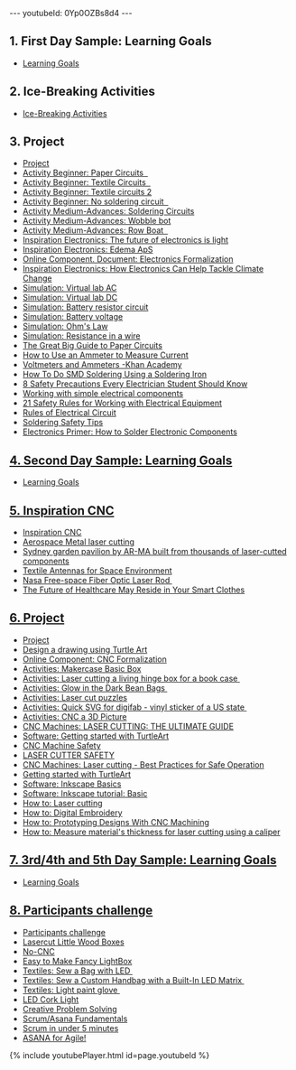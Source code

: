 <p>--- youtubeId: 0Yp0OZBs8d4 ---</p>
<div>
<h2>1. First Day Sample: Learning Goals</h2>
<ul>
<li><a href="https://docs.google.com/document/d/18hnCAKtErFyLZ7Q0TTE4hTFRT5XQaSNrPP_oWJEGZWY/edit" target="_blank" rel="noopener">Learning Goals</a>&nbsp;</li>
</ul>
</div>
<div>
<h2>2. Ice-Breaking Activities</h2>
<ul>
<li><a href="https://docs.google.com/document/d/1UlMbhexERU19T-8WQ1_Mjt4jlJDkYsLNNyg3s_hFX6c/edit" target="_blank" rel="noopener">Ice-Breaking Activities</a></li>
</ul>
<h2>3. Project</h2>
<ul>
<li><a href="https://docs.google.com/document/d/1XpHR0gwOPT0D2u9b_U_TQ093ShmzuLXEkb1WGyLa1Jg/edit" target="_blank" rel="noopener">Project</a></li>
<li><a href="https://www.exploratorium.edu/tinkering/projects/paper-circuits" target="_blank" rel="noopener">Activity Beginner: Paper Circuits &nbsp;</a></li>
<li><a href="https://www.exploratorium.edu/tinkering/projects/sewn-circuits" target="_blank" rel="noopener">Activity Beginner: Textile Circuits &nbsp;</a></li>
<li><a href="https://docs.google.com/document/d/1CulcQx-WatrK1nCYtsd5eBZXLTFCmVzmTrAdn4meaoo/edit" target="_blank" rel="noopener">Activity Beginner: Textile circuits 2</a></li>
<li><a href="https://www.instructables.com/id/Build-a-Simple-Circuit-from-a-Pizza-Box-No-Solder/" target="_blank" rel="noopener">Activity Beginner: No soldering circuit &nbsp;</a></li>
<li><a href="https://www.instructables.com/id/Maker-Badge/" target="_blank" rel="noopener">Activity Medium-Advances: Soldering Circuits</a></li>
<li><a href="https://researchparent.com/homemade-wobblebot/" target="_blank" rel="noopener">Activity Medium-Advances: Wobble bot</a></li>
<li><a href="https://www.instructables.com/id/How-to-make-a-Toy-Rowing-Boat/" target="_blank" rel="noopener">Activity Medium-Advances: Row Boat &nbsp;</a></li>
<li><a href="https://phys.org/news/2016-11-future-electronics.html" target="_blank" rel="noopener">Inspiration Electronics: The future of electronics is light</a></li>
<li><a href="http://www.edema.dk/monitoring-accumulation-of-excess-fluid-in-body-tissue/" target="_blank" rel="noopener">Inspiration Electronics: Edema ApS</a></li>
<li><a href="https://docs.google.com/document/d/1vYH1OZckDibrNuW84xjUDKFzY64oe3OaLDHU9u_z_Y4/edit" target="_blank" rel="noopener"><span style="font-weight: 400;">Online Component. Document: Electronics Formalization</span></a></li>
<li><a href="https://www.eetimes.com/how-electronics-can-help-tackle-climate-change/#" target="_blank" rel="noopener">Inspiration Electronics: How Electronics Can Help Tackle Climate Change</a></li>
<li><a href="https://phet.colorado.edu/en/simulation/legacy/circuit-construction-kit-ac-virtual-lab" target="_blank" rel="noopener">Simulation: Virtual lab AC</a></li>
<li><a href="https://phet.colorado.edu/en/simulation/circuit-construction-kit-dc-virtual-lab" target="_blank" rel="noopener">Simulation: Virtual lab DC</a></li>
<li><a href="https://phet.colorado.edu/en/simulation/legacy/battery-resistor-circuit">Simulation: Battery resistor circuit</a></li>
<li><a href="https://phet.colorado.edu/en/simulation/legacy/battery-voltage" target="_blank" rel="noopener">Simulation: Battery voltage</a></li>
<li><a href="https://phet.colorado.edu/en/simulation/ohms-law" target="_blank" rel="noopener">Simulation: Ohm's Law</a></li>
<li><a href="https://phet.colorado.edu/en/simulation/resistance-in-a-wire" target="_blank" rel="noopener">Simulation: Resistance in a wire</a></li>
<li><a href="https://learn.sparkfun.com/tutorials/the-great-big-guide-to-paper-circuits/all" target="_blank" rel="noopener">The Great Big Guide to Paper Circuits</a></li>
<li><a href="https://www.allaboutcircuits.com/textbook/experiments/chpt-2/ammeter-usage/#:~:text=It%20is%20measured%20in%20the,to%20go%20through%20the%20meter." target="_blank" rel="noopener">How to Use an Ammeter to Measure Current</a></li>
<li><a href="https://www.khanacademy.org/science/ap-physics-1/ap-circuits-topic/dc-ammeters-and-voltmeters-ap/v/voltmeters-and-ammeters" target="_blank" rel="noopener">Voltmeters and Ammeters -Khan Academy</a></li>
<li><a href="https://www.build-electronic-circuits.com/smd-soldering/" target="_blank" rel="noopener">How To Do SMD Soldering Using a Soldering Iron</a></li>
<li><a href="https://patinstitute.ca/electrician-training-8-essential-safety-precautions/" target="_blank" rel="noopener">8 Safety Precautions Every Electrician Student Should Know</a></li>
<li><a href="https://spark.iop.org/collections/electric-circuits-and-fields-guidance-notes#gref" target="_blank" rel="noopener">Working with simple electrical components</a></li>
<li><a href="https://electrical-engineering-portal.com/21-safety-rules-for-working-with-electrical-equipment" target="_blank" rel="noopener">21 Safety Rules for Working with Electrical Equipment</a></li>
<li><a href="http://www.electronicsandyou.com/rules-of-electrical-circuit-parallel-and-series.html" target="_blank" rel="noopener">Rules of Electrical Circuit</a></li>
<li><a href="https://falconerelectronics.com/soldering-safety-tips/" target="_blank" rel="noopener">Soldering Safety Tips</a></li>
<li><a href="https://www.sciencebuddies.org/science-fair-projects/references/how-to-solder#materials" target="_blank" rel="noopener">Electronics Primer: How to Solder Electronic Components</a></li>
</ul>
</div>
<div>
<h2><a href="https://classroom.google.com/u/1/w/MTI3MjU2MTQwMjU1/tc/MTI3NDM1NDYyMjc2">4. Second Day Sample: Learning Goals</a></h2>
<ul>
<li><a href="https://docs.google.com/document/d/1AOvW-DQDuDMXdHOKdgXHM7Rcr1PRJJuzYdi0ABCPQZ4/edit" target="_blank" rel="noopener">Learning Goals</a></li>
</ul>
</div>
<div>
<h2><a href="https://classroom.google.com/u/1/w/MTI3MjU2MTQwMjU1/tc/MTI3NDM1ODYwODk1">5. Inspiration CNC</a></h2>
</div>
<div>
<ul>
<li><a href="https://docs.google.com/document/d/1EfRbZ_MZX2-oyQ4866oMvqIIsf7mJ7cZz_7Wt1_QXNs/edit" target="_blank" rel="noopener">Inspiration CNC</a></li>
<li><a href="https://www.aerospacemanufacturinganddesign.com/article/metal-laser-cutting-as-a-service/" target="_blank" rel="noopener">Aerospace Metal laser cutting</a></li>
<li><a href="https://www.dezeen.com/2014/07/28/fugitive-structures-pavilion-trifolium-ar-ma-sherman-foundation/" target="_blank" rel="noopener">Sydney garden pavilion by AR-MA built from thousands of laser-cutted components</a></li>
<li><a href="https://ntrs.nasa.gov/citations/20190032162" target="_blank" rel="noopener">Textile Antennas for Space Environment</a></li>
<li><a href="https://technology.nasa.gov/patent/LAR-TOPS-259" target="_blank" rel="noopener">Nasa Free-space Fiber Optic Laser Rod&nbsp;</a></li>
<li><a href="https://www.mouser.mx/applications/healthcare-may-reside-in-smart-clothing/" target="_blank" rel="noopener">The Future of Healthcare May Reside in Your Smart Clothes</a></li>
</ul>
</div>
<div>
<h2><a href="https://classroom.google.com/u/1/w/MTI3MjU2MTQwMjU1/tc/MTI3NDY0MTk4MTc5">6. Project</a> &nbsp;</h2>
</div>
<div>
<ul>
<li><a href="https://docs.google.com/document/d/1jRP95Jinl6mYYKEpKLB5TpPmGwTs6oBR3tjhOo5a56M/edit" target="_blank" rel="noopener">Project</a></li>
<li><a href="https://turtleart.org/programming/index.html" target="_blank" rel="noopener">Design a drawing using Turtle Art</a></li>
<li><a href="https://docs.google.com/document/d/1nmBC1RQQVUKSaUdYNsLka9l7qWLWM7lRya5jbDRdTXM/edit" target="_blank" rel="noopener">Online Component: CNC Formalization</a></li>
<li><a href="https://es.makercase.com/#/basicbox" target="_blank" rel="noopener">Activities: Makercase Basic Box</a></li>
<li><a href="http://thelaserco.com/blog/laser-cutting-living-hinge/" target="_blank" rel="noopener">Activities: Laser cutting a living hinge box for a book case&nbsp;</a></li>
<li><a href="https://www.instructables.com/id/Digital-Embroidery-Glow-in-the-Dark-Bean-Bags/" target="_blank" rel="noopener">Activities: Glow in the Dark Bean Bags&nbsp;</a></li>
<li><a href="https://www.instructables.com/id/Laser-Cut-Puzzle-Collection/" target="_blank" rel="noopener">Activities: Laser cut puzzles</a></li>
<li><a href="https://designmaketeach.com/2017/01/26/quick-svg-for-digifab/" target="_blank" rel="noopener">Activities: Quick SVG for digifab - vinyl sticker of a US state&nbsp;</a></li>
<li><a href="https://www.instructables.com/id/TinkerCad-and-Fusion-360-to-CNC-Router-a-3D-Pictur/" target="_blank" rel="noopener">Activities: CNC a 3D Picture</a></li>
<li><a href="https://www.instructables.com/id/TinkerCad-and-Fusion-360-to-CNC-Router-a-3D-Pictur/" target="_blank" rel="noopener">CNC Machines: LASER CUTTING: THE ULTIMATE GUIDE</a></li>
<li><a href="https://www.sculpteo.com/media/ebook/Sculpteo_ultimate_guide_laser_cutting.pdf" target="_blank" rel="noopener">Software: Getting started with TurtleArt</a></li>
<li><a href="https://lowellcorp.com/cnc-machine-safety/#:~:text=DO%3A,safety%20boots%20at%20all%20times." target="_blank" rel="noopener">CNC Machine Safety</a></li>
<li><a href="https://www.ehs.washington.edu/system/files/resources/laser-cutter-safety.pdf" target="_blank" rel="noopener">LASER CUTTER SAFETY</a></li>
<li><a href="https://ehs.mit.edu/workplace-safety-program/laser-cutter-safety/" target="_blank" rel="noopener">CNC Machines: Laser cutting - Best Practices for Safe Operation</a></li>
<li><a href="https://turtleart.org/programming/index.html" target="_blank" rel="noopener">Getting started with TurtleArt</a></li>
<li><a href="https://www.youtube.com/watch?v=ppkN_ctR2kY" target="_blank" rel="noopener">Software: Inkscape Basics</a></li>
<li><a href="https://inkscape.org/doc/tutorials/basic/tutorial-basic.html" target="_blank" rel="noopener">Software: Inkscape tutorial: Basic</a></li>
<li><a href="https://publish.illinois.edu/digitalmaking2016/2016/03/06/laser-cutting/" target="_blank" rel="noopener">How to: Laser cutting</a></li>
<li><a href="https://publish.illinois.edu/digitalmaking2016/2016/04/05/how-to-digital-embroidery/" target="_blank" rel="noopener">How to: Digital Embroidery</a></li>
<li><a href="https://maker.pro/custom/tutorial/the-pros-and-cons-of-prototyping-designs-with-cnc-machining" target="_blank" rel="noopener">How to: Prototyping Designs With CNC Machining</a></li>
<li><a href="https://community.glowforge.com/t/tutorial-how-to-cut-without-the-crumb-tray-honeycomb/7528" target="_blank" rel="noopener">How to: Measure material's thickness for laser cutting using a caliper</a> &nbsp;</li>
</ul>
</div>
<div>
<h2><a href="https://classroom.google.com/u/1/w/MTI3MjU2MTQwMjU1/tc/MTI3NDc5MzU5MDcw">7. 3rd/4th and 5th Day Sample: Learning Goals</a> &nbsp;</h2>
<div>
<ul>
<li><a href="https://docs.google.com/document/d/1hYbY4UR8q0Hcf8mUPh8wJb225ml6X6yr7I7UUYo3Nog/edit" target="_blank" rel="noopener">Learning Goals</a> &nbsp;</li>
</ul>
</div>
<h2><a href="https://classroom.google.com/u/1/w/MTI3MjU2MTQwMjU1/tc/MTI3NDc5NDExODA2">8. Participants challenge</a></h2>
</div>
<div>
<ul>
<li><a href="https://docs.google.com/document/d/12qTCxZbff2ZCwlGOMYdSJfqTjWpmEihmZrOCyHotScQ/edit" target="_blank" rel="noopener">Participants challenge</a></li>
<li><a href="https://www.instructables.com/id/Lasercut-Little-Wood-Boxes/" target="_blank" rel="noopener">Lasercut Little Wood Boxes</a></li>
<li><a href="https://www.instructables.com/id/Touch-Activated-Finger-Led-Glove-Optional/" target="_blank" rel="noopener">No-CNC</a></li>
<li><a href="https://www.instructables.com/id/Easy-to-make-Fancy-LightBoxs/" target="_blank" rel="noopener">Easy to Make Fancy LightBox</a></li>
<li><a href="https://www.instructables.com/id/Make-a-Bag-Make-It-Glow/" target="_blank" rel="noopener">Textiles: Sew a Bag with LED&nbsp;</a></li>
<li><a href="https://makezine.com/projects/led-matrix-handbag/" target="_blank" rel="noopener">Textiles: Sew a Custom Handbag with a Built-In LED Matrix&nbsp;</a></li>
<li><a href="https://www.sciencebuddies.org/science-fair-projects/project-ideas/Elec_p077/electricity-electronics/led-dance-glove#background" target="_blank" rel="noopener">Textiles: Light paint glove&nbsp;</a></li>
<li><a href="https://www.instructables.com/id/LED-Cork-Light/" target="_blank" rel="noopener">LED Cork Light</a></li>
<li><a href="https://docs.google.com/document/d/1ixnG7zVBAiIlA_FrIiDwB_U7J5iX-vbzXR11nzpgi9Y/edit" target="_blank" rel="noopener">Creative Problem Solving</a></li>
<li><a href="https://docs.google.com/document/d/1S33dUYWs-OFyFUKSEtgVPSHdUNMEu_AUcFxpuYw2m6c/edit" target="_blank" rel="noopener">Scrum/Asana Fundamentals</a></li>
<li><a href="https://www.youtube.com/watch?v=2Vt7Ik8Ublw" target="_blank" rel="noopener">Scrum in under 5 minutes</a></li>
<li><a href="https://www.youtube.com/watch?v=0Yp0OZBs8d4" target="_blank" rel="noopener">ASANA for Agile!</a></li>
</ul>
</div>
<p>{% include youtubePlayer.html id=page.youtubeId %}</p>
